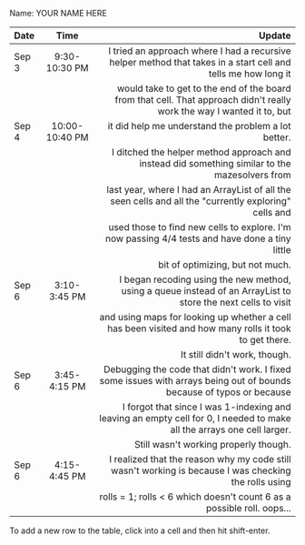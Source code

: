 Name: YOUR NAME HERE

| Date  |      Time      |                                                                                                                 Update |
|:------|:--------------:|-----------------------------------------------------------------------------------------------------------------------:|
| Sep 3 | 9:30-10:30 PM  |          I tried an approach where I had a recursive helper method that takes in a start cell and tells me how long it |
|       |                | would take to get to the end of the board from that cell. That approach didn't really work the way I wanted it to, but |
| Sep 4 | 10:00-10:40 PM |                                                                    it did help me understand the problem a lot better. |
|       |                |                         I ditched the helper method approach and instead did something similar to the mazesolvers from |
|       |                |                  last year, where I had an ArrayList of all the seen cells and all the "currently exploring" cells and |
|       |                |                         used those to find new cells to explore. I'm now passing 4/4 tests and have done a tiny little |
|       |                |                                                                                       bit of optimizing, but not much. |
| Sep 6 |  3:10-3:45 PM  |          I began recoding using the new method, using a queue instead of an ArrayList to store the next cells to visit |
|       |                |                 and using maps for looking up whether a cell has been visited and how many rolls it took to get there. |
|       |                |                                                                                          It still didn't work, though. |
| Sep 6 |  3:45-4:15 PM  |   Debugging the code that didn't work. I fixed some issues with arrays being out of bounds because of typos or because |
|       |                | I forgot that since I was 1-indexing and leaving an empty cell for 0, I needed to make all the arrays one cell larger. |
|       |                |                                                                                  Still wasn't working properly though. |
| Sep 6 |  4:15-4:45 PM  |                  I realized that the reason why my code still wasn't working is because I was checking the rolls using |
|       |                |                                                 rolls = 1; rolls < 6 which doesn't count 6 as a possible roll. oops... |


To add a new row to the table, click into a cell and then hit shift-enter.